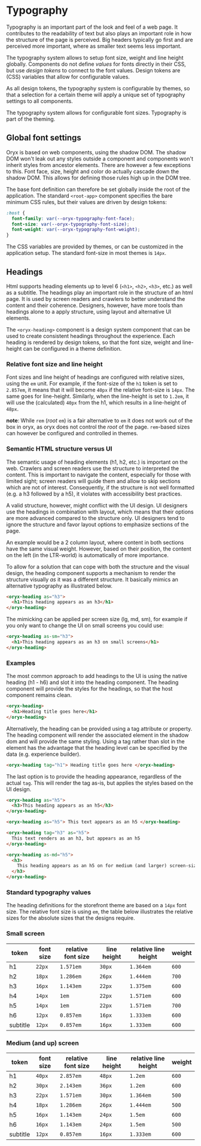 # Typography

Typography is an important part of the look and feel of a web page. It contributes to the readability of text but also plays an important role in how the structure of the page is perceived. Big headers typically go first and are perceived more important, where as smaller text seems less important.

The typography system allows to setup font size, weight and line height globally. Components do not define _values_ for fonts directly in their CSS, but use _design tokens_ to connect to the font values. Design tokens are (CSS) variables that allow for configurable values.

As all design tokens, the typography system is configurable by themes, so that a selection for a certain theme will apply a unique set of typography settings to all components.

The typography system allows for configurable font sizes. Typography is part of the theming.

## Global font settings

Oryx is based on web components, using the shadow DOM. The shadow DOM won't leak out any styles outside a component and components won't inherit styles from ancestor elements. There are however a few exceptions to this. Font face, size, height and color do actually cascade down the shadow DOM. This allows for defining those rules high up in the DOM tree.

The base font definition can therefore be set globally inside the root of the application. The standard `<root-app>` component specifies the bare minimum CSS rules, but their values are driven by design tokens:

```css
:host {
  font-family: var(--oryx-typography-font-face);
  font-size: var(--oryx-typography-font-size);
  font-weight: var(--oryx-typography-font-weight);
}
```

The CSS variables are provided by themes, or can be customized in the application setup. The standard font-size in most themes is `14px`.

## Headings

Html supports heading elements up to level 6 (`<h1>`, `<h2>`, `<h3>`, etc.) as well as a subtitle. The headings play an important role in the structure of an html page. It is used by screen readers and crawlers to better understand the content and their coherence. Designers, however, have more tools than headings alone to a apply structure, using layout and alternative UI elements.

The `<oryx-heading>` component is a design system component that can be used to create consistent headings throughout the experience. Each heading is rendered by design tokens, so that the font size, weight and line-height can be configured in a theme definition.

### Relative font size and line height

Font sizes and line height of headings are configured with relative sizes, using the `em` unit. For example, if the font-size of the `h1` token is set to `2.857em`, it means that it will become `40px` if the relative font-size is `14px`. The same goes for line-height. Similarly, when the line-height is set to `1.2em`, it will use the (calculated) `40px` from the h1, which results in a line-height of `48px`.

**note**: While `rem` (_root_ `em`) is a fair alternative to `em` it does not work out of the box in oryx, as oryx does not control the _root_ of the page. `rem`-based sizes can however be configured and controlled in themes.

### Semantic HTML structure versus UI

The semantic usage of heading elements (h1, h2, etc.) is important on the web. Crawlers and screen readers use the structure to interpreted the content. This is important to navigate the content, especially for those with limited sight; screen readers will guide them and allow to skip sections which are not of interest. Consequently, if the structure is not well formatted (e.g. a h3 followed by a h5), it violates with accessibility best practices.

A valid structure, however, might conflict with the UI design. UI designers use the headings in combination with layout, which means that their options are more advanced compared to the structure only. UI designers tend to ignore the structure and favor layout options to emphasize sections of the page.

An example would be a 2 column layout, where content in both sections have the same visual weight. However, based on their position, the content on the left (in the LTR-world) is automatically of more importance.

To allow for a solution that can cope with both the structure and the visual design, the heading component supports a mechanism to render the structure visually _as_ it was a different structure. It basically mimics an alternative typography as illustrated below.

```html
<oryx-heading as="h3">
  <h1>This heading appears as an h3</h1>
</oryx-heading>
```

The mimicking can be applied per screen size (lg, md, sm), for example if you only want to change the UI on small screens you could use:

```html
<oryx-heading as-sm="h3">
  <h1>This heading appears as an h3 on small screens</h1>
</oryx-heading>
```

### Examples

The most common approach to add headings to the UI is using the native heading (h1 - h6) and slot it into the heading component. The heading component will provide the styles for the headings, so that the host component remains clean.

```html
<oryx-heading>
  <h1>Heading title goes here</h1>
</oryx-heading>
```

Alternatively, the heading can be provided using a tag attribute or property. The heading component will render the associated element in the shadow dom and will provide the same styling. Using a tag rather than slot in the element has the advantage that the heading level can be specified by the data (e.g. experience builder).

```html
<oryx-heading tag="h1"> Heading title goes here </oryx-heading>
```

The last option is to provide the heading appearance, regardless of the actual `tag`. This will render the tag as-is, but applies the styles based on the UI design.

```html
<oryx-heading as="h5">
  <h3>This heading appears as an h5</h3>
</oryx-heading>

<oryx-heading as="h5"> This text appears as an h5 </oryx-heading>

<oryx-heading tag="h3" as="h5">
  This text renders as an h3, but appears as an h5
</oryx-heading>

<oryx-heading as-md="h5">
  <h3>
    This heading appears as an h5 on for medium (and larger) screen-size devices
  </h3>
</oryx-heading>
```

### Standard typography values

The heading definitions for the storefront theme are based on a `14px` font size. The relative font size is using `em`, the table below illustrates the relative sizes for the absolute sizes that the designs require.

### Small screen

| token    | font size | relative font size | line height | relative line height | weight |
| -------- | --------- | ------------------ | ----------- | -------------------- | ------ |
| h1       | `22px`    | `1.571em`          | `30px`      | `1.364em`            | `600`  |
| h2       | `18px`    | `1.286em`          | `26px`      | `1.444em`            | `700`  |
| h3       | `16px`    | `1.143em`          | `22px`      | `1.375em`            | `600`  |
| h4       | `14px`    | `1em`              | `22px`      | `1.571em`            | `600`  |
| h5       | `14px`    | `1em`              | `22px`      | `1.571em`            | `700`  |
| h6       | `12px`    | `0.857em`          | `16px`      | `1.333em`            | `600`  |
| subtitle | `12px`    | `0.857em`          | `16px`      | `1.333em`            | `600`  |

### Medium (and up) screen

| token    | font size | relative font size | line height | relative line height | weight |
| -------- | --------- | ------------------ | ----------- | -------------------- | ------ |
| h1       | `40px`    | `2.857em`          | `48px`      | `1.2em`              | `600`  |
| h2       | `30px`    | `2.143em`          | `36px`      | `1.2em`              | `600`  |
| h3       | `22px`    | `1.571em`          | `30px`      | `1.364em`            | `500`  |
| h4       | `18px`    | `1.286em`          | `26px`      | `1.444em`            | `500`  |
| h5       | `16px`    | `1.143em`          | `24px`      | `1.5em`              | `600`  |
| h6       | `16px`    | `1.143em`          | `24px`      | `1.5em`              | `500`  |
| subtitle | `12px`    | `0.857em`          | `16px`      | `1.333em`            | `600`  |
